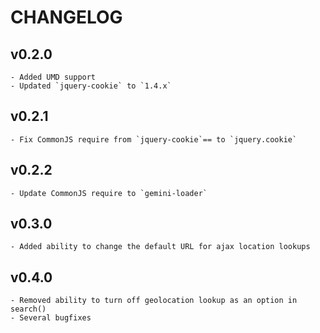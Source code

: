 # CHANGELOG

## v0.2.0

    - Added UMD support
    - Updated `jquery-cookie` to `1.4.x`

## v0.2.1

    - Fix CommonJS require from `jquery-cookie`== to `jquery.cookie`

## v0.2.2

    - Update CommonJS require to `gemini-loader`

## v0.3.0

    - Added ability to change the default URL for ajax location lookups

## v0.4.0

    - Removed ability to turn off geolocation lookup as an option in search()
    - Several bugfixes
